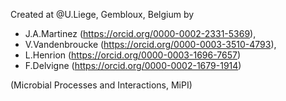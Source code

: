 ﻿Created at @U.Liege, Gembloux, Belgium by

* J.A.Martinez (https://orcid.org/0000-0002-2331-5369),
* V.Vandenbroucke (https://orcid.org/0000-0003-3510-4793),
* L.Henrion (https://orcid.org/0000-0003-1696-7657)
* F.Delvigne (https://orcid.org/0000-0002-1679-1914)

(Microbial Processes and Interactions, MiPI)
